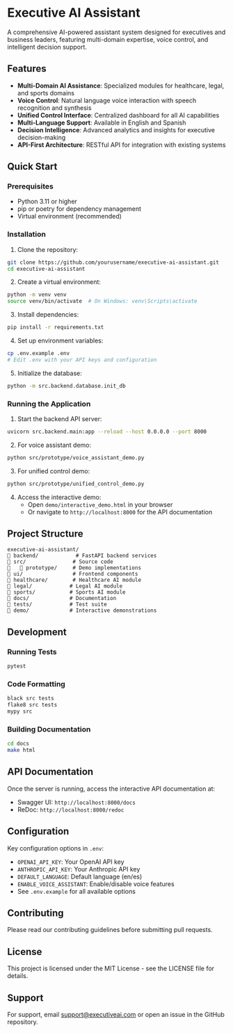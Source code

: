 # Executive AI Assistant

A comprehensive AI-powered assistant system designed for executives and business leaders, featuring multi-domain expertise, voice control, and intelligent decision support.

## Features

- **Multi-Domain AI Assistance**: Specialized modules for healthcare, legal, and sports domains
- **Voice Control**: Natural language voice interaction with speech recognition and synthesis
- **Unified Control Interface**: Centralized dashboard for all AI capabilities
- **Multi-Language Support**: Available in English and Spanish
- **Decision Intelligence**: Advanced analytics and insights for executive decision-making
- **API-First Architecture**: RESTful API for integration with existing systems

## Quick Start

### Prerequisites

- Python 3.11 or higher
- pip or poetry for dependency management
- Virtual environment (recommended)

### Installation

1. Clone the repository:
```bash
git clone https://github.com/yourusername/executive-ai-assistant.git
cd executive-ai-assistant
```

2. Create a virtual environment:
```bash
python -m venv venv
source venv/bin/activate  # On Windows: venv\Scripts\activate
```

3. Install dependencies:
```bash
pip install -r requirements.txt
```

4. Set up environment variables:
```bash
cp .env.example .env
# Edit .env with your API keys and configuration
```

5. Initialize the database:
```bash
python -m src.backend.database.init_db
```

### Running the Application

1. Start the backend API server:
```bash
uvicorn src.backend.main:app --reload --host 0.0.0.0 --port 8000
```

2. For voice assistant demo:
```bash
python src/prototype/voice_assistant_demo.py
```

3. For unified control demo:
```bash
python src/prototype/unified_control_demo.py
```

4. Access the interactive demo:
   - Open `demo/interactive_demo.html` in your browser
   - Or navigate to `http://localhost:8000` for the API documentation

## Project Structure

```
executive-ai-assistant/
   backend/            # FastAPI backend services
   src/               # Source code
      prototype/     # Demo implementations
   ui/                # Frontend components
   healthcare/        # Healthcare AI module
   legal/            # Legal AI module
   sports/           # Sports AI module
   docs/             # Documentation
   tests/            # Test suite
   demo/             # Interactive demonstrations
```

## Development

### Running Tests

```bash
pytest
```

### Code Formatting

```bash
black src tests
flake8 src tests
mypy src
```

### Building Documentation

```bash
cd docs
make html
```

## API Documentation

Once the server is running, access the interactive API documentation at:
- Swagger UI: `http://localhost:8000/docs`
- ReDoc: `http://localhost:8000/redoc`

## Configuration

Key configuration options in `.env`:
- `OPENAI_API_KEY`: Your OpenAI API key
- `ANTHROPIC_API_KEY`: Your Anthropic API key
- `DEFAULT_LANGUAGE`: Default language (en/es)
- `ENABLE_VOICE_ASSISTANT`: Enable/disable voice features
- See `.env.example` for all available options

## Contributing

Please read our contributing guidelines before submitting pull requests.

## License

This project is licensed under the MIT License - see the LICENSE file for details.

## Support

For support, email support@executiveai.com or open an issue in the GitHub repository.